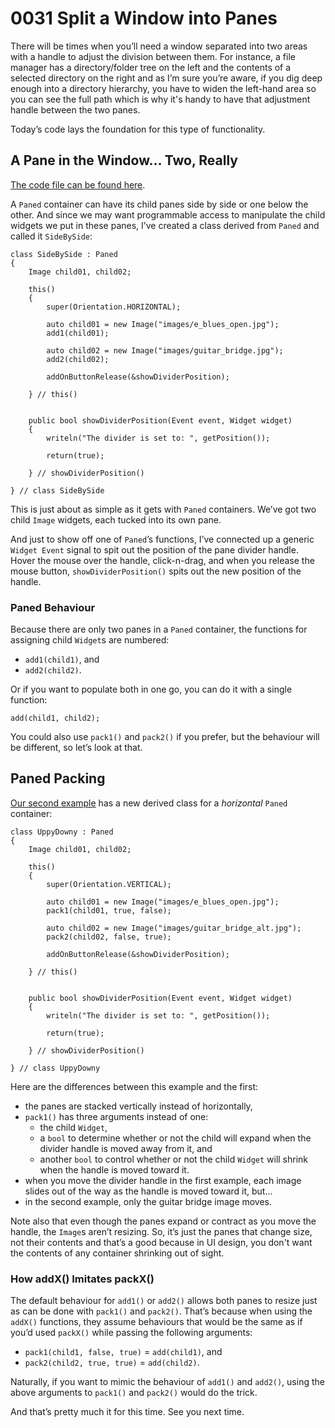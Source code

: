 # 0031 Split a Window into Panes

There will be times when you’ll need a window separated into two areas with a handle to adjust the division between them. For instance, a file manager has a directory/folder tree on the left and the contents of a selected directory on the right and as I’m sure you’re aware, if you dig deep enough into a directory hierarchy, you have to widen the left-hand area so you can see the full path which is why it's handy to have that adjustment handle between the two panes.

Today’s code lays the foundation for this type of functionality.

## A Pane in the Window… Two, Really

[The code file can be found here](https://github.com/rontarrant/gtkDcoding/blob/master/014_containers/cont_014_01_paned.d).

A `Paned` container can have its child panes side by side or one below the other. And since we may want programmable access to manipulate the child widgets we put in these panes, I’ve created a class derived from `Paned` and called it `SideBySide`:

	class SideBySide : Paned
	{
		Image child01, child02;
		
		this()
		{
			super(Orientation.HORIZONTAL);
			
			auto child01 = new Image("images/e_blues_open.jpg"); 
			add1(child01);
			
			auto child02 = new Image("images/guitar_bridge.jpg");
			add2(child02);
			
			addOnButtonRelease(&showDividerPosition);
			
		} // this()
		
		
		public bool showDividerPosition(Event event, Widget widget)
		{
			writeln("The divider is set to: ", getPosition());
			
			return(true);
			
		} // showDividerPosition()
		
	} // class SideBySide

This is just about as simple as it gets with `Paned` containers. We’ve got two child `Image` widgets, each tucked into its own pane.

And just to show off one of `Paned`’s functions, I’ve connected up a generic `Widget Event` signal to spit out the position of the pane divider handle. Hover the mouse over the handle, click-n-drag, and when you release the mouse button, `showDividerPosition()` spits out the new position of the handle.

### Paned Behaviour

Because there are only two panes in a `Paned` container, the functions for assigning child `Widget`s are numbered:

- `add1(child1)`, and
- `add2(child2)`.

Or if you want to populate both in one go, you can do it with a single function:

	add(child1, child2);

You could also use `pack1()` and `pack2()` if you prefer, but the behaviour will be different, so let’s look at that.

## Paned Packing

[Our second example](https://github.com/rontarrant/gtkDcoding/blob/master/014_containers/cont_014_02_paned_pack.d) has a new derived class for a *horizontal* `Paned` container:

	class UppyDowny : Paned
	{
		Image child01, child02;
		
		this()
		{
			super(Orientation.VERTICAL);
			
			auto child01 = new Image("images/e_blues_open.jpg"); 
			pack1(child01, true, false);
			
			auto child02 = new Image("images/guitar_bridge_alt.jpg");
			pack2(child02, false, true);
			
			addOnButtonRelease(&showDividerPosition);
			
		} // this()
		
		
		public bool showDividerPosition(Event event, Widget widget)
		{
			writeln("The divider is set to: ", getPosition());
			
			return(true);
			
		} // showDividerPosition()
		
	} // class UppyDowny

Here are the differences between this example and the first:

- the panes are stacked vertically instead of horizontally,
- `pack1()` has three arguments instead of one:
	- the child `Widget`,
	- a `bool` to determine whether or not the child will expand when the divider handle is moved away from it, and
	- another `bool` to control whether or not the child `Widget` will shrink when the handle is moved toward it.
- when you move the divider handle in the first example, each image slides out of the way as the handle is moved toward it, but…
- in the second example, only the guitar bridge image moves.

Note also that even though the panes expand or contract as you move the handle, the `Image`s aren’t resizing. So, it’s just the panes that change size, not their contents and that’s a good because in UI design, you don't want the contents of any container shrinking out of sight.

### How addX() Imitates packX()

The default behaviour for `add1()` or `add2()` allows both panes to resize just as can be done with `pack1()` and `pack2()`. That’s because when using the `addX()` functions, they assume behaviours that would be the same as if you’d used `packX()` while passing the following arguments:

- `pack1(child1, false, true)` = `add(child1)`, and
- `pack2(child2, true, true)` = `add(child2)`.

Naturally, if you want to mimic the behaviour of `add1()` and `add2()`, using the above arguments to `pack1()` and `pack2()` would do the trick.

And that’s pretty much it for this time. See you next time.
